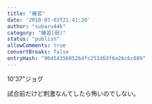 ```yaml
---
title: "練習"
date: '2010-07-03T21:41:20'
author: "subaru44k"
category: "練習(弱)"
status: "publish"
allowComments: true
convertBreaks: false
entryHash: "96d5435605264fc251d63f6a26c6c089"
---
```

10'37"ジョグ

試合前だけど刺激なんてしたら怖いのでしない。
